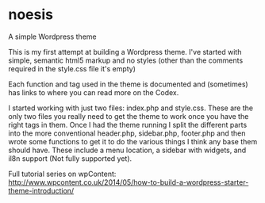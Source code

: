 noesis
======

A simple Wordpress theme

This is my first attempt at building a Wordpress theme. I've started with simple, semantic html5 markup and no styles (other than the comments required in the style.css file it's empty)

Each function and tag used in the theme is documented and (sometimes) has links to where you can read more on the Codex.

I started working with just two files: index.php and style.css. These are the only two files you really need to get the theme to work once you have the right tags in them. Once I had the theme running I split the different parts into the more conventional header.php, sidebar.php, footer.php and then wrote some functions to get it to do the various things I think any base them should have. These include a menu location, a sidebar with widgets, and il8n support (Not fully supported yet).

Full tutorial series on wpContent: http://www.wpcontent.co.uk/2014/05/how-to-build-a-wordpress-starter-theme-introduction/
